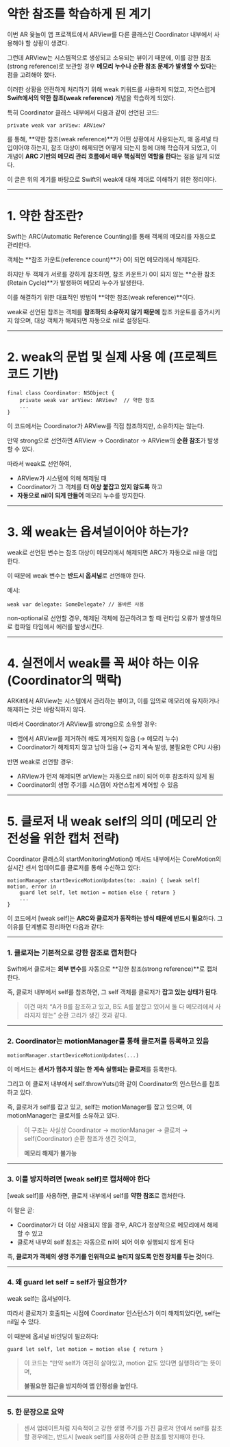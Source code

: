 # **약한 참조를 학습하게 된 계기**

이번 AR 윷놀이 앱 프로젝트에서 ARView를 다른 클래스인 Coordinator 내부에서 사용해야 할 상황이 생겼다.

그런데 ARView는 시스템적으로 생성되고 소유되는 뷰이기 때문에, 이를 강한 참조(strong reference)로 보관할 경우 **메모리 누수나 순환 참조 문제가 발생할 수 있다**는 점을 고려해야 했다.

이러한 상황을 안전하게 처리하기 위해 weak 키워드를 사용하게 되었고, 자연스럽게 **Swift에서의 약한 참조(weak reference)** 개념을 학습하게 되었다.

특히 Coordinator 클래스 내부에서 다음과 같이 선언된 코드:

```
private weak var arView: ARView?
```

를 통해, **약한 참조(weak reference)**가 어떤 상황에서 사용되는지, 왜 옵셔널 타입이어야 하는지, 참조 대상이 해제되면 어떻게 되는지 등에 대해 학습하게 되었고, 이 개념이 **ARC 기반의 메모리 관리 흐름에서 매우 핵심적인 역할을 한다**는 점을 알게 되었다.

이 글은 위의 계기를 바탕으로 Swift의 weak에 대해 제대로 이해하기 위한 정리이다.

---
# **1. 약한 참조란?**

Swift는 ARC(Automatic Reference Counting)를 통해 객체의 메모리를 자동으로 관리한다.

객체는 **참조 카운트(reference count)**가 0이 되면 메모리에서 해제된다.

하지만 두 객체가 서로를 강하게 참조하면, 참조 카운트가 0이 되지 않는 **순환 참조(Retain Cycle)**가 발생하여 메모리 누수가 발생한다.

이를 해결하기 위한 대표적인 방법이 **약한 참조(weak reference)**이다.

weak로 선언된 참조는 객체를 **참조하되 소유하지 않기 때문에** 참조 카운트를 증가시키지 않으며, 대상 객체가 해제되면 자동으로 nil로 설정된다.

---

# **2. weak의 문법 및 실제 사용 예 (프로젝트 코드 기반)**

```
final class Coordinator: NSObject {
    private weak var arView: ARView?  // 약한 참조
    ...
}
```

이 코드에서는 Coordinator가 ARView를 직접 참조하지만, 소유하지는 않는다.

만약 strong으로 선언하면 ARView → Coordinator → ARView의 **순환 참조**가 발생할 수 있다.

따라서 weak로 선언하여,

- ARView가 시스템에 의해 해제될 때
- Coordinator가 그 객체를 **더 이상 붙잡고 있지 않도록** 하고
- **자동으로 nil이 되게 만들어** 메모리 누수를 방지한다.

---

# **3. 왜 weak는 옵셔널이어야 하는가?**

weak로 선언된 변수는 참조 대상이 메모리에서 해제되면 ARC가 자동으로 nil을 대입한다.

이 때문에 weak 변수는 **반드시 옵셔널**로 선언해야 한다.

예시:

```
weak var delegate: SomeDelegate? // 올바른 사용
```

non-optional로 선언할 경우, 해제된 객체에 접근하려고 할 때 런타임 오류가 발생하므로 컴파일 타임에서 에러를 발생시킨다.

---

# **4. 실전에서 weak를 꼭 써야 하는 이유 (Coordinator의 맥락)**

ARKit에서 ARView는 시스템에서 관리하는 뷰이고, 이를 임의로 메모리에 유지하거나 해제하는 것은 바람직하지 않다.

따라서 Coordinator가 ARView를 strong으로 소유할 경우:

- 앱에서 ARView를 제거하려 해도 제거되지 않음 (→ 메모리 누수)
- Coordinator가 해제되지 않고 남아 있음 (→ 감지 계속 발생, 불필요한 CPU 사용)

반면 weak로 선언할 경우:

- ARView가 먼저 해제되면 arView는 자동으로 nil이 되어 이후 참조하지 않게 됨
- Coordinator의 생명 주기를 시스템이 자연스럽게 제어할 수 있음

---

# **5. 클로저 내 weak self의 의미 (메모리 안전성을 위한 캡처 전략)**

Coordinator 클래스의 startMonitoringMotion() 메서드 내부에서는 CoreMotion의 실시간 센서 업데이트를 클로저를 통해 수신하고 있다:

```
motionManager.startDeviceMotionUpdates(to: .main) { [weak self] motion, error in
    guard let self, let motion = motion else { return }
    ...
}
```

이 코드에서 [weak self]는 **ARC와 클로저가 동작하는 방식 때문에 반드시 필요**하다. 그 이유를 단계별로 정리하면 다음과 같다:

---

### **1. 클로저는 기본적으로 강한 참조로 캡처한다**

Swift에서 클로저는 **외부 변수**를 자동으로 **강한 참조(strong reference)**로 캡처한다.

즉, 클로저 내부에서 self를 참조하면, 그 self 객체를 클로저가 **잡고 있는 상태가 된다**.

> 이건 마치 “A가 B를 참조하고 있고, B도 A를 붙잡고 있어서 둘 다 메모리에서 사라지지 않는” 순환 고리가 생긴 것과 같다.

---

### **2. Coordinator는 motionManager를 통해 클로저를 등록하고 있음**

```
motionManager.startDeviceMotionUpdates(...)
```

이 메서드는 **센서가 멈추지 않는 한 계속 실행되는 클로저**를 등록한다.

그리고 이 클로저 내부에서 self.throwYuts()와 같이 Coordinator의 인스턴스를 참조하고 있다.

즉, 클로저가 self를 잡고 있고, self는 motionManager를 잡고 있으며, 이 motionManager는 클로저를 소유하고 있다.

> 이 구조는 사실상 Coordinator → motionManager → 클로저 → self(Coordinator) 순환 참조가 생긴 것이고,
> 
> **메모리 해제가 불가능**

---

### **3. 이를 방지하려면 [weak self]로 캡처해야 한다**

[weak self]를 사용하면, 클로저 내부에서 self를 **약한 참조**로 캡처한다.

이 말은 곧:

- Coordinator가 더 이상 사용되지 않을 경우, ARC가 정상적으로 메모리에서 해제할 수 있고
- 클로저 내부의 self 참조는 자동으로 nil이 되어 이후 실행되지 않게 된다

즉, **클로저가 객체의 생명 주기를 인위적으로 늘리지 않도록 안전 장치를 두는 것**이다.

---

### **4. 왜 guard let self = self가 필요한가?**

weak self는 옵셔널이다.

따라서 클로저가 호출되는 시점에 Coordinator 인스턴스가 이미 해제되었다면, self는 nil일 수 있다.

이 때문에 옵셔널 바인딩이 필요하다:

```
guard let self, let motion = motion else { return }
```

> 이 코드는 “만약 self가 여전히 살아있고, motion 값도 있다면 실행하라”는 뜻이며,
> 
> **불필요한 접근을 방지하여 앱 안정성을 높인다.**

---

### **5. 한 문장으로 요약**

> 센서 업데이트처럼 지속적이고 강한 생명 주기를 가진 클로저 안에서 self를 참조할 경우에는, 반드시 [weak self]를 사용하여 순환 참조를 방지해야 한다.